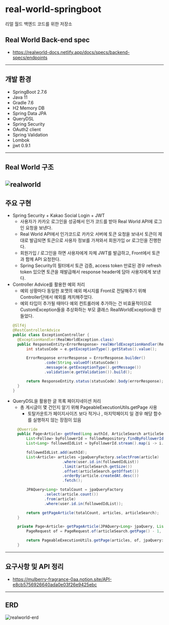 # real-world-springboot

리얼 월드 백엔드 코드를 위한 저장소

## Real World Back-end spec
- https://realworld-docs.netlify.app/docs/specs/backend-specs/endpoints
---
## 개발 환경

- SpringBoot 2.7.6
- Java 11
- Gradle 7.6
- H2 Memory DB
- Spring Data JPA
- QueryDSL
- Spring Security
- OAuth2 client
- Spring Validation
- Lombok
- jjwt 0.9.1
---
## Real World 구조

![realworld](https://user-images.githubusercontent.com/113492037/215315343-828c38e5-9445-4a31-9c4d-725e9893f827.png)
---
## 주요 구현
* Spring Security + Kakao Social Login + JWT
    * 사용자가 카카오 로그인을 성공해서 인가 코드를 받아 Real World API에 로그인 요청을 보낸다.
    * Real World API에서 인가코드로 카카오 서버에 토큰 요청을 보내서 토큰이 제대로 발급되면 토큰으로 사용자 정보를 가져와서 회원가입 or 로그인을 진행한다.
    * 회원가입 / 로그인을 하면 사용자에게 자체 JWT를 발급하고, Front에서 토큰과 함께 API 요청한다.
    * Spring Security의 필터에서 토큰 검증, access token 만료된 경우 refresh token 있으면 토큰을 재발급해서 response header에 담아 사용자에게 보낸다.
* Controller Advice를 활용한 예외 처리
    * 예외 상황마다 동일한 포맷의 예외 메시지를 Front로 전달해주기 위해 Controller단에서 예외를 캐치해주었다.
    * 예외 타입이 추가될 때마다 예외 컨트롤러에 추가하는 건 비효율적이므로 CustomException들을 추상화하는 부모 클래스 RealWorldException을 만들었다.
  ``` java
  @Slf4j
  @RestControllerAdvice
  public class ExceptionController {
    @ExceptionHandler(RealWorldException.class)
    public ResponseEntity<ErrorResponse> realWorldExceptionHandler(RealWorldException e) {
        int statusCode = e.getExceptionType().getStatus().value();

        ErrorResponse errorResponse = ErrorResponse.builder()
                .code(String.valueOf(statusCode))
                .message(e.getExceptionType().getMessage())
                .validation(e.getValidation()).build();

        return ResponseEntity.status(statusCode).body(errorResponse);
    }
  }
  ```
* QueryDSL을 활용한 글 목록 페이지네이션 처리
  * 총 게시글이 몇 건인지 알기 위해 PageableExecutionUtils.getPage 사용
    * 토탈카운트가 페이지사이즈 보다 적거나 , 마지막페이지 일 경우 해당 함수를 실행하지 않는 장점이 있음
  ``` java
    @Override
    public Page<Article> getFeed(Long authId, ArticleSearch articleSearch) {
        List<Follow> byFollowerId = followRepository.findByFollowerId(authId);
        List<Long> followedIdList = byFollowerId.stream().map(i -> i.getFollowed().getId()).collect(Collectors.toList());

        followedIdList.add(authId);
        List<Article> articles =jpaQueryFactory.selectFrom(article)
                        .where(user.id.in(followedIdList))
                        .limit(articleSearch.getSize())
                        .offset(articleSearch.getOffset())
                        .orderBy(article.createdAt.desc())
                        .fetch();

        JPAQuery<Long> totalCount = jpaQueryFactory
                .select(article.count())
                .from(article)
                .where(user.id.in(followedIdList));

        return getPageArticle(totalCount, articles, articleSearch);
    }

    private Page<Article> getPageArticle(JPAQuery<Long> jpaQuery, List<Article> articles, ArticleSearch articleSearch) {
        PageRequest of = PageRequest.of(articleSearch.getPage() - 1, articleSearch.getSize());

        return PageableExecutionUtils.getPage(articles, of, jpaQuery::fetchOne);
    }
  ```
---
## 요구사항 및 API 정리
* https://mulberry-fragrance-0aa.notion.site/API-e8cb5756926640ada0e03f26e9425ebc
---
## ERD

![realworld-erd](https://user-images.githubusercontent.com/113492037/215315531-e4f6a709-724d-415a-bc7e-93a8ee4cc5e6.png)